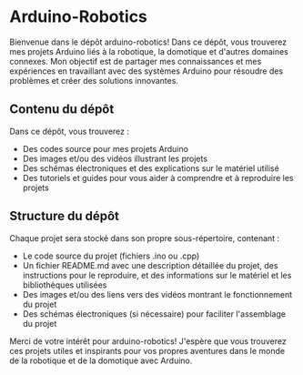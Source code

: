 # Arduino-Robotics
Bienvenue dans le dépôt arduino-robotics! Dans ce dépôt, vous trouverez mes projets Arduino liés à la robotique, la domotique et d'autres domaines connexes. Mon objectif est de partager mes connaissances et mes expériences en travaillant avec des systèmes Arduino pour résoudre des problèmes et créer des solutions innovantes.



## Contenu du dépôt
Dans ce dépôt, vous trouverez :

- Des codes source pour mes projets Arduino
- Des images et/ou des vidéos illustrant les projets
- Des schémas électroniques et des explications sur le matériel utilisé
- Des tutoriels et guides pour vous aider à comprendre et à reproduire les projets


## Structure du dépôt
Chaque projet sera stocké dans son propre sous-répertoire, contenant :

- Le code source du projet (fichiers .ino ou .cpp)
- Un fichier README.md avec une description détaillée du projet, des instructions pour le reproduire, et des informations sur le matériel et les bibliothèques utilisées
- Des images et/ou des liens vers des vidéos montrant le fonctionnement du projet
- Des schémas électroniques (si nécessaire) pour faciliter l'assemblage du projet


Merci de votre intérêt pour arduino-robotics! J'espère que vous trouverez ces projets utiles et inspirants pour vos propres aventures dans le monde de la robotique et de la domotique avec Arduino.